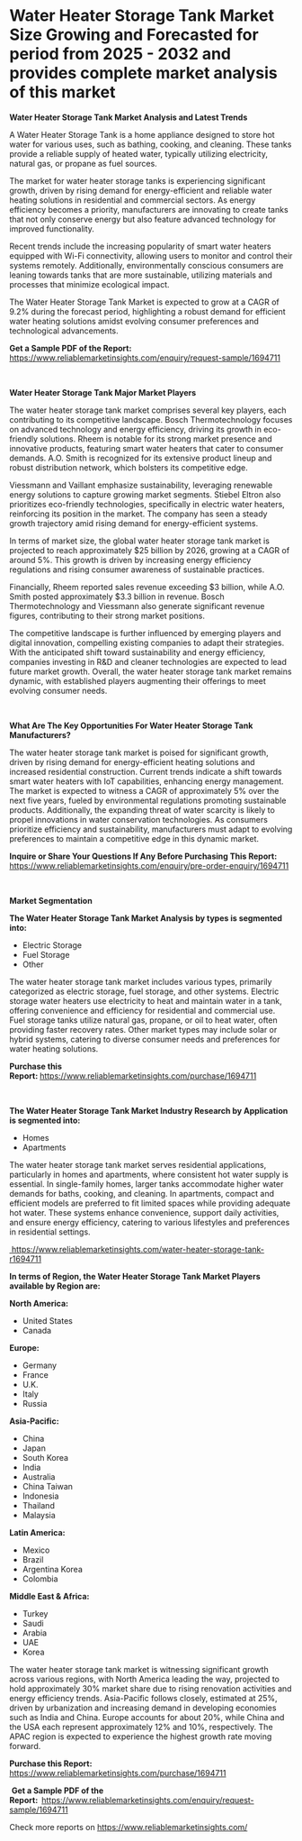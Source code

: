 <p><h1>Water Heater Storage Tank Market Size Growing and Forecasted for period from 2025 - 2032 and provides complete market analysis of this market</h1></p><p><strong>Water Heater Storage Tank Market Analysis and Latest Trends</strong></p>
<p><p>A Water Heater Storage Tank is a home appliance designed to store hot water for various uses, such as bathing, cooking, and cleaning. These tanks provide a reliable supply of heated water, typically utilizing electricity, natural gas, or propane as fuel sources. </p><p>The market for water heater storage tanks is experiencing significant growth, driven by rising demand for energy-efficient and reliable water heating solutions in residential and commercial sectors. As energy efficiency becomes a priority, manufacturers are innovating to create tanks that not only conserve energy but also feature advanced technology for improved functionality. </p><p>Recent trends include the increasing popularity of smart water heaters equipped with Wi-Fi connectivity, allowing users to monitor and control their systems remotely. Additionally, environmentally conscious consumers are leaning towards tanks that are more sustainable, utilizing materials and processes that minimize ecological impact. </p><p>The Water Heater Storage Tank Market is expected to grow at a CAGR of 9.2% during the forecast period, highlighting a robust demand for efficient water heating solutions amidst evolving consumer preferences and technological advancements.</p></p>
<p><strong>Get a Sample PDF of the Report:&nbsp;</strong> <a href="https://www.reliablemarketinsights.com/enquiry/request-sample/1694711?utm_campaign=3559&utm_medium=2&utm_source=Github&utm_content=ia&utm_term=25032025&utm_id=water-heater-storage-tank">https://www.reliablemarketinsights.com/enquiry/request-sample/1694711</a></p>
<p>&nbsp;</p>
<p><strong>Water Heater Storage Tank Major Market Players</strong></p>
<p><p>The water heater storage tank market comprises several key players, each contributing to its competitive landscape. Bosch Thermotechnology focuses on advanced technology and energy efficiency, driving its growth in eco-friendly solutions. Rheem is notable for its strong market presence and innovative products, featuring smart water heaters that cater to consumer demands. A.O. Smith is recognized for its extensive product lineup and robust distribution network, which bolsters its competitive edge.</p><p>Viessmann and Vaillant emphasize sustainability, leveraging renewable energy solutions to capture growing market segments. Stiebel Eltron also prioritizes eco-friendly technologies, specifically in electric water heaters, reinforcing its position in the market. The company has seen a steady growth trajectory amid rising demand for energy-efficient systems.</p><p>In terms of market size, the global water heater storage tank market is projected to reach approximately $25 billion by 2026, growing at a CAGR of around 5%. This growth is driven by increasing energy efficiency regulations and rising consumer awareness of sustainable practices. </p><p>Financially, Rheem reported sales revenue exceeding $3 billion, while A.O. Smith posted approximately $3.3 billion in revenue. Bosch Thermotechnology and Viessmann also generate significant revenue figures, contributing to their strong market positions. </p><p>The competitive landscape is further influenced by emerging players and digital innovation, compelling existing companies to adapt their strategies. With the anticipated shift toward sustainability and energy efficiency, companies investing in R&D and cleaner technologies are expected to lead future market growth. Overall, the water heater storage tank market remains dynamic, with established players augmenting their offerings to meet evolving consumer needs.</p></p>
<p>&nbsp;</p>
<p><strong>What Are The Key Opportunities For Water Heater Storage Tank Manufacturers?</strong></p>
<p><p>The water heater storage tank market is poised for significant growth, driven by rising demand for energy-efficient heating solutions and increased residential construction. Current trends indicate a shift towards smart water heaters with IoT capabilities, enhancing energy management. The market is expected to witness a CAGR of approximately 5% over the next five years, fueled by environmental regulations promoting sustainable products. Additionally, the expanding threat of water scarcity is likely to propel innovations in water conservation technologies. As consumers prioritize efficiency and sustainability, manufacturers must adapt to evolving preferences to maintain a competitive edge in this dynamic market.</p></p>
<p><strong>Inquire or Share Your Questions If Any Before Purchasing This Report:</strong> <a href="https://www.reliablemarketinsights.com/enquiry/pre-order-enquiry/1694711?utm_campaign=3559&utm_medium=2&utm_source=Github&utm_content=ia&utm_term=25032025&utm_id=water-heater-storage-tank">https://www.reliablemarketinsights.com/enquiry/pre-order-enquiry/1694711</a></p>
<p>&nbsp;</p>
<p><strong>Market Segmentation</strong></p>
<p><strong>The Water Heater Storage Tank Market Analysis by types is segmented into:</strong></p>
<p><ul><li>Electric Storage</li><li>Fuel Storage</li><li>Other</li></ul></p>
<p><p>The water heater storage tank market includes various types, primarily categorized as electric storage, fuel storage, and other systems. Electric storage water heaters use electricity to heat and maintain water in a tank, offering convenience and efficiency for residential and commercial use. Fuel storage tanks utilize natural gas, propane, or oil to heat water, often providing faster recovery rates. Other market types may include solar or hybrid systems, catering to diverse consumer needs and preferences for water heating solutions.</p></p>
<p><strong>Purchase this Report:&nbsp;</strong><a href="https://www.reliablemarketinsights.com/purchase/1694711?utm_campaign=3559&utm_medium=2&utm_source=Github&utm_content=ia&utm_term=25032025&utm_id=water-heater-storage-tank">https://www.reliablemarketinsights.com/purchase/1694711</a></p>
<p>&nbsp;</p>
<p><strong>The Water Heater Storage Tank Market Industry Research by Application is segmented into:</strong></p>
<p><ul><li>Homes</li><li>Apartments</li></ul></p>
<p><p>The water heater storage tank market serves residential applications, particularly in homes and apartments, where consistent hot water supply is essential. In single-family homes, larger tanks accommodate higher water demands for baths, cooking, and cleaning. In apartments, compact and efficient models are preferred to fit limited spaces while providing adequate hot water. These systems enhance convenience, support daily activities, and ensure energy efficiency, catering to various lifestyles and preferences in residential settings.</p></p>
<p><a href="https://www.reliablemarketinsights.com/water-heater-storage-tank-r1694711?utm_campaign=3559&utm_medium=2&utm_source=Github&utm_content=ia&utm_term=25032025&utm_id=water-heater-storage-tank">&nbsp;https://www.reliablemarketinsights.com/water-heater-storage-tank-r1694711</a></p>
<p><strong>In terms of Region, the Water Heater Storage Tank Market Players available by Region are:</strong></p>
<p>
    <p> <strong> North America: </strong>
        <ul>
            <li>United States</li>
            <li>Canada</li>
        </ul>
        </p> 
    <p> <strong> Europe: </strong>
        <ul>
            <li>Germany</li>
            <li>France</li>
            <li>U.K.</li>
            <li>Italy</li>
            <li>Russia</li>
        </ul>
        </p> 
    <p> <strong> Asia-Pacific: </strong>
        <ul>
            <li>China</li>
            <li>Japan</li>
            <li>South Korea</li>
            <li>India</li>
            <li>Australia</li>
            <li>China Taiwan</li>
            <li>Indonesia</li>
            <li>Thailand</li>
            <li>Malaysia</li>
        </ul>
        </p> 
    <p> <strong> Latin America: </strong>
        <ul>
            <li>Mexico</li>
            <li>Brazil</li>
            <li>Argentina Korea</li>
            <li>Colombia</li>
        </ul>
        </p> 
    <p> <strong> Middle East & Africa: </strong>
        <ul>
            <li>Turkey</li>
            <li>Saudi</li>
            <li>Arabia</li>
            <li>UAE</li>
            <li>Korea</li>
        </ul>
    </p>
    </p>
<p><p>The water heater storage tank market is witnessing significant growth across various regions, with North America leading the way, projected to hold approximately 30% market share due to rising renovation activities and energy efficiency trends. Asia-Pacific follows closely, estimated at 25%, driven by urbanization and increasing demand in developing economies such as India and China. Europe accounts for about 20%, while China and the USA each represent approximately 12% and 10%, respectively. The APAC region is expected to experience the highest growth rate moving forward.</p></p>
<p><strong>Purchase this Report: </strong><a href="https://www.reliablemarketinsights.com/purchase/1694711?utm_campaign=3559&utm_medium=2&utm_source=Github&utm_content=ia&utm_term=25032025&utm_id=water-heater-storage-tank">https://www.reliablemarketinsights.com/purchase/1694711</a></p>
<p>&nbsp;<strong>Get a Sample PDF of the Report:&nbsp;&nbsp;</strong><a href="https://www.reliablemarketinsights.com/enquiry/request-sample/1694711?utm_campaign=3559&utm_medium=2&utm_source=Github&utm_content=ia&utm_term=25032025&utm_id=water-heater-storage-tank">https://www.reliablemarketinsights.com/enquiry/request-sample/1694711</a></p>
<p><strong></strong></p>
<p>Check more reports on <a href="https://www.reliablemarketinsights.com/?utm_campaign=3559&utm_medium=2&utm_source=Github&utm_content=ia&utm_term=25032025&utm_id=water-heater-storage-tank">https://www.reliablemarketinsights.com/</a></p>